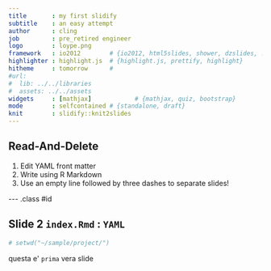 ```yaml
---
title       : my first slidify
subtitle    : an easy attempt
author      : cling
job         : pre_retired engineer
logo        : loype.png
framework   : io2012        # {io2012, html5slides, shower, dzslides, ...}
highlighter : highlight.js  # {highlight.js, prettify, highlight}
hitheme     : tomorrow      # 
#url:
#  lib: ../../libraries
#  assets: ../../assets
widgets     : [mathjax]            # {mathjax, quiz, bootstrap}
mode        : selfcontained # {standalone, draft}
knit        : slidify::knit2slides
---
```


## Read-And-Delete

1. Edit YAML front matter
2. Write using R Markdown
3. Use an empty line followed by three dashes to separate slides!

--- .class #id 

## Slide 2 `index.Rmd` : `YAML`


```r
# setwd("~/sample/project/")

```

questa e' `prima`  vera slide

